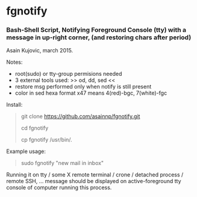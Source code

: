 # fgnotify 
### Bash-Shell Script, Notifying Foreground Console (tty) with a message in up-right corner, (and restoring chars after period)
Asain Kujovic, march 2015.

Notes: 
- root(sudo) or tty-group permisions needed
- 3 external tools used:  >> od, dd, sed <<
- restore msg performed only when notify is still present
- color in sed hexa format x47 means 4(red)-bgc, 7(white)-fgc

Install:
> git clone https://github.com/asainnp/fgnotify.git
>
> cd fgnotify
>
> cp fgnotify /usr/bin/.

Example usage:
> sudo fgnotify "new mail in inbox"

Running it on tty / some X remote terminal / crone / detached process / remote SSH, ... message should be displayed on active-foreground tty console of computer running this process.
